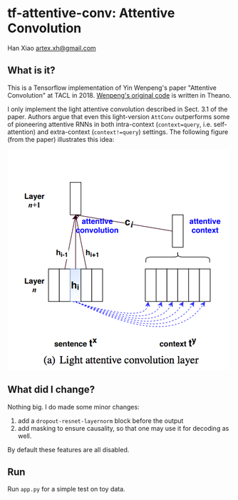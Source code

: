 # tf-attentive-conv: Attentive Convolution

Han Xiao <artex.xh@gmail.com>

## What is it?
This is a Tensorflow implementation of Yin Wenpeng's paper "Attentive Convolution" at TACL in 2018. [Wenpeng's original code](https://github.com/yinwenpeng/Attentive_Convolution) is written in Theano. 

I only implement the light attentive convolution described in Sect. 3.1 of the paper. Authors argue that even this light-version `AttConv` outperforms some of pioneering attentive RNNs in both intra-context (`context=query`, i.e. self-attention) and extra-context (`context!=query`) settings. The following figure (from the paper) illustrates this idea: 

![](.github/e4ff1f17.png)

## What did I change?

Nothing big. I do made some minor changes: 
1. add a `dropout-resnet-layernorm` block before the output
2. add masking to ensure causality, so that one may use it for decoding as well.  

By default these features are all disabled.

## Run 

Run `app.py` for a simple test on toy data.